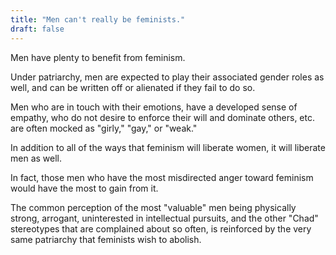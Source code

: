 ```yaml
---
title: "Men can't really be feminists."
draft: false
---
```


Men have plenty to benefit from feminism.  
  
Under patriarchy, men are expected to play their associated gender roles as well, and can be written off or alienated if they fail to do so.  
  
Men who are in touch with their emotions, have a developed sense of empathy, who do not desire to enforce their will and dominate others, etc. are often mocked as "girly," "gay," or "weak."  
  
In addition to all of the ways that feminism will liberate women, it will liberate men as well.  
  
In fact, those men who have the most misdirected anger toward feminism would have the most to gain from it.  
  
The common perception of the most "valuable" men being physically strong, arrogant, uninterested in intellectual pursuits, and the other "Chad" stereotypes that are complained about so often, is reinforced by the very same patriarchy that feminists wish to abolish.

